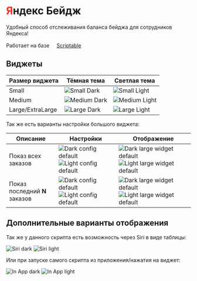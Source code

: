 # <span style="color:#FF2B1D">Я</span>ндекс Бейдж

Удобный способ отслеживания баланса бейджа для сотрудников Яндекса!

Работает на базе [<img height="16px" src="images/scriptable_icon.png"/>Scriptable](https://scriptable.app/)

## Виджеты

| Размер виджета   | Тёмная тема                              | Светлая тема                               |
|------------------|------------------------------------------|--------------------------------------------|
| Small            | ![Small Dark](images/dark/small.png)     | ![Small Light](images/light/small.png)     |
| Medium           | ![Medium Dark](images/dark/medium.png)   | ![Medium Light](images/light/medium.png)   |
| Large/ExtraLarge | ![Large Dark](images/dark/large_all.png) | ![Large Light](images/light/large_all.png) |


Так же есть варианты настройки большого виджета:

| Описание                      | Настройки                                                                                                                                           | Отображение                                                                                                                                             |
|-------------------------------|-----------------------------------------------------------------------------------------------------------------------------------------------------|---------------------------------------------------------------------------------------------------------------------------------------------------------|
| Показ всех заказов            | ![Dark config default](images/dark/config_default.png#gh-dark-mode-only)![Light config default](images/light/config_default.png#gh-light-mode-only) | ![Dark large widget default](images/dark/large_all.png#gh-dark-mode-only)![Light large widget default](images/light/large_all.png#gh-light-mode-only)   |
| Показ последний **N** заказов | ![Dark config default](images/dark/config_part.png#gh-dark-mode-only)![Light config default](images/light/config_part.png#gh-light-mode-only)       | ![Dark large widget default](images/dark/large_part.png#gh-dark-mode-only)![Light large widget default](images/light/large_part.png#gh-light-mode-only) |


## Дополнительные варианты отображения

Так же у данного скрипта есть возможность через Siri в виде таблицы:

![Siri dark](images/dark/siri.png#gh-dark-mode-only)
![Siri light](images/light/siri.png#gh-light-mode-only)


Или при запуске самого скрипта из приложения/нажатия на виджет:

![In App dark](images/dark/in_app.png#gh-dark-mode-only)
![In App light](images/light/in_app.png#gh-light-mode-only)
